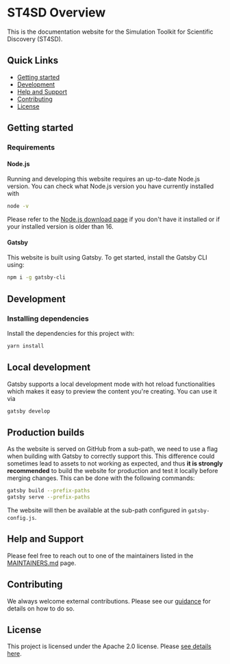 # ST4SD Overview

This is the documentation website for the Simulation Toolkit for Scientific Discovery (ST4SD).

## Quick Links

- [Getting started](#getting-started)
- [Development](#development)
- [Help and Support](#help-and-support)
- [Contributing](#contributing)
- [License](#license)

## Getting started

### Requirements

#### Node.js

Running and developing this website requires an up-to-date Node.js version. You can check what Node.js version you have currently installed with

```bash
node -v
```

Please refer to the [Node.js download page](https://nodejs.org/en/download/) if you don't have it installed or if your installed version is older than 16.

#### Gatsby

This website is built using Gatsby. To get started, install the Gatsby CLI using:

```bash
npm i -g gatsby-cli
```

## Development

### Installing dependencies

Install the dependencies for this project with:

```bash
yarn install
```

## Local development

Gatsby supports a local development mode with hot reload functionalities which makes it easy to preview the content you're creating. You can use it via

```bash
gatsby develop
```

## Production builds

As the website is served on GitHub from a sub-path, we need to use a flag when building with Gatsby to correctly support this.
This difference could sometimes lead to assets to not working as expected, and thus **it is strongly recommended** to build the website for production and test it locally before merging changes. This can be done with the following commands:

```bash
gatsby build --prefix-paths
gatsby serve --prefix-paths
```

The website will then be available at the sub-path configured in `gatsby-config.js`.

## Help and Support

Please feel free to reach out to one of the maintainers listed in the [MAINTAINERS.md](MAINTAINERS.md) page.

## Contributing 

We always welcome external contributions. Please see our [guidance](CONTRIBUTING.md) for details on how to do so.

## License

This project is licensed under the Apache 2.0 license. Please [see details here](LICENSE.md).